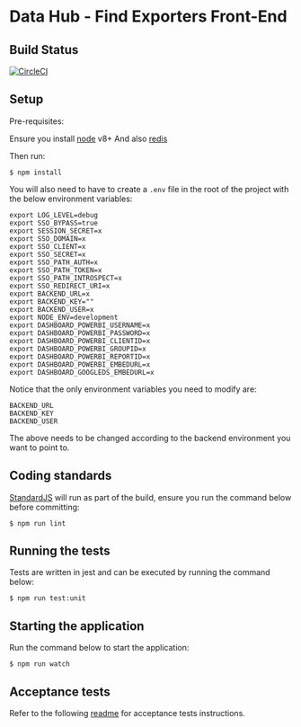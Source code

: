 # Data Hub - Find Exporters Front-End

## Build Status

[![CircleCI](https://circleci.com/gh/uktrade/data-science-frontend/tree/develop.svg?style=svg)](https://circleci.com/gh/uktrade/data-science-frontend/tree/develop)

## Setup

Pre-requisites:

Ensure you install [node](https://nodejs.org/en/download/) v8+ 
And also [redis](https://redis.io/topics/quickstart)

Then run:

`$ npm install`

You will also need to have to create a `.env` file in the root of the project
with the below environment variables:

```
export LOG_LEVEL=debug
export SSO_BYPASS=true
export SESSION_SECRET=x
export SSO_DOMAIN=x
export SSO_CLIENT=x
export SSO_SECRET=x
export SSO_PATH_AUTH=x
export SSO_PATH_TOKEN=x
export SSO_PATH_INTROSPECT=x
export SSO_REDIRECT_URI=x
export BACKEND_URL=x
export BACKEND_KEY=""
export BACKEND_USER=x
export NODE_ENV=development
export DASHBOARD_POWERBI_USERNAME=x
export DASHBOARD_POWERBI_PASSWORD=x
export DASHBOARD_POWERBI_CLIENTID=x
export DASHBOARD_POWERBI_GROUPID=x
export DASHBOARD_POWERBI_REPORTID=x
export DASHBOARD_POWERBI_EMBEDURL=x
export DASHBOARD_GOOGLEDS_EMBEDURL=x
```

Notice that the only environment variables you need to modify are:

```
BACKEND_URL
BACKEND_KEY
BACKEND_USER
```

The above needs to be changed according to the backend environment you want to point to.

## Coding standards

[StandardJS](https://standardjs.com/) will run as part of the build, ensure you run the command below before committing:

`$ npm run lint`

## Running the tests

Tests are written in jest and can be executed by running the command below:

`$ npm run test:unit`

## Starting the application

Run the command below to start the application:

`$ npm run watch`

## Acceptance tests

Refer to the following [readme](uiTest/README.md) for acceptance tests instructions.

